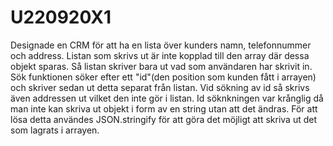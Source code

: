 # U220920X1

Designade en CRM för att ha en lista över kunders namn, telefonnummer och address.
Listan som skrivs ut är inte kopplad till den array där dessa objekt sparas.
Så listan skriver bara ut vad som användaren har skrivit in. 
Sök funktionen söker efter ett "id"(den position som kunden fått i arrayen) och skriver sedan ut detta separat från listan.
Vid sökning av id så skrivs även addressen ut vilket den inte gör i listan.
Id söknkningen var krånglig då man inte kan skriva ut objekt i form av en string utan att det ändras.
För att lösa detta användes JSON.stringify för att göra det möjligt att skriva ut det som lagrats i arrayen.
